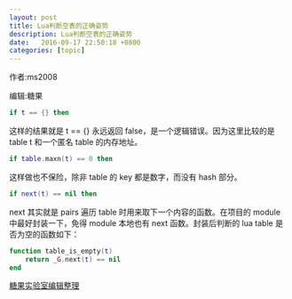 ```yaml
---
layout: post
title: Lua判断空表的正确姿势
description: Lua判断空表的正确姿势
date:   2016-09-17 22:50:18 +0800 
categories: [topic]
---
```

作者:ms2008

编辑:糖果

```lua
if t == {} then
```

这样的结果就是 t == {} 永远返回 false，是一个逻辑错误。因为这里比较的是 table t 和一个匿名 table 的内存地址。

```lua
if table.maxn(t) == 0 then
```


这样做也不保险，除非 table 的 key 都是数字，而没有 hash 部分。


```lua
if next(t) == nil then
```


next 其实就是 pairs 遍历 table 时用来取下一个内容的函数。在项目的 module 中最好封装一下，免得 module 本地也有 next 函数。封装后判断的 lua table 是否为空的函数如下：


```lua
function table_is_empty(t) 
    return _G.next(t) == nil 
end
```


[糖果实验室编辑整理](http://www.lua.ren)